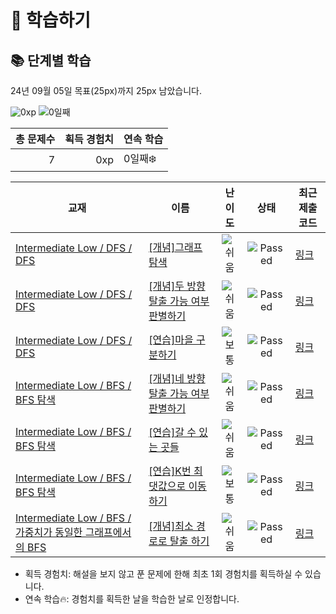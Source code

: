 # 📖 학습하기

## 📚 단계별 학습
24년 09월 05일 목표(25px)까지 25px 남았습니다.

![0xp](https://img.shields.io/badge/EXP-0xp-%235cb85c.svg?for-the-badge)
![0일째](https://img.shields.io/badge/연속학습-0일째-%23E34F26.svg?for-the-badge)

|총 문제수|획득 경험치|연속 학습|
|---:|---:|---|
7|0xp|0일째❄️|

|교재|이름|난이도|상태|최근 제출 코드|
|---|---|:---:|:---:|---|
|[Intermediate Low / DFS / DFS](https://www.codetree.ai/missions?missionId=2)|[[개념]그래프 탐색](https://www.codetree.ai/missions/2/problems/graph-traversal)|![쉬움][easy]|![Passed][passed]|[링크](https://github.com/donnykdh/codetree-TILs/blob/main/240905/%EA%B7%B8%EB%9E%98%ED%94%84%20%ED%83%90%EC%83%89/graph-traversal.cpp)|
|[Intermediate Low / DFS / DFS](https://www.codetree.ai/missions?missionId=2)|[[개념]두 방향 탈출 가능 여부 판별하기](https://www.codetree.ai/missions/2/problems/determine-escapableness-with-2-ways)|![쉬움][easy]|![Passed][passed]|[링크](https://github.com/donnykdh/codetree-TILs/blob/main/240905/%EB%91%90%20%EB%B0%A9%ED%96%A5%20%ED%83%88%EC%B6%9C%20%EA%B0%80%EB%8A%A5%20%EC%97%AC%EB%B6%80%20%ED%8C%90%EB%B3%84%ED%95%98%EA%B8%B0/determine-escapableness-with-2-ways.cpp)|
|[Intermediate Low / DFS / DFS](https://www.codetree.ai/missions?missionId=2)|[[연습]마을 구분하기](https://www.codetree.ai/missions/2/problems/seperate-village)|![보통][medium]|![Passed][passed]|[링크](https://github.com/donnykdh/codetree-TILs/blob/main/240905/%EB%A7%88%EC%9D%84%20%EA%B5%AC%EB%B6%84%ED%95%98%EA%B8%B0/seperate-village.cpp)|
|[Intermediate Low / BFS / BFS 탐색](https://www.codetree.ai/missions?missionId=2)|[[개념]네 방향 탈출 가능 여부 판별하기](https://www.codetree.ai/missions/2/problems/determine-escapableness-with-4-ways)|![쉬움][easy]|![Passed][passed]|[링크](https://github.com/donnykdh/codetree-TILs/blob/main/240905/%EB%84%A4%20%EB%B0%A9%ED%96%A5%20%ED%83%88%EC%B6%9C%20%EA%B0%80%EB%8A%A5%20%EC%97%AC%EB%B6%80%20%ED%8C%90%EB%B3%84%ED%95%98%EA%B8%B0/determine-escapableness-with-4-ways.cpp)|
|[Intermediate Low / BFS / BFS 탐색](https://www.codetree.ai/missions?missionId=2)|[[연습]갈 수 있는 곳들](https://www.codetree.ai/missions/2/problems/places-can-go)|![쉬움][easy]|![Passed][passed]|[링크](https://github.com/donnykdh/codetree-TILs/blob/main/240905/%EA%B0%88%20%EC%88%98%20%EC%9E%88%EB%8A%94%20%EA%B3%B3%EB%93%A4/places-can-go.cpp)|
|[Intermediate Low / BFS / BFS 탐색](https://www.codetree.ai/missions?missionId=2)|[[연습]K번 최댓값으로 이동하기](https://www.codetree.ai/missions/2/problems/move-to-max-k-times)|![보통][medium]|![Passed][passed]|[링크](https://github.com/donnykdh/codetree-TILs/blob/main/240905/K%EB%B2%88%20%EC%B5%9C%EB%8C%93%EA%B0%92%EC%9C%BC%EB%A1%9C%20%EC%9D%B4%EB%8F%99%ED%95%98%EA%B8%B0/move-to-max-k-times.cpp)|
|[Intermediate Low / BFS / 가중치가 동일한 그래프에서의 BFS](https://www.codetree.ai/missions?missionId=2)|[[개념]최소 경로로 탈출 하기](https://www.codetree.ai/missions/2/problems/escape-with-min-distance)|![쉬움][easy]|![Passed][passed]|[링크](https://github.com/donnykdh/codetree-TILs/blob/main/240905/%EC%B5%9C%EC%86%8C%20%EA%B2%BD%EB%A1%9C%EB%A1%9C%20%ED%83%88%EC%B6%9C%20%ED%95%98%EA%B8%B0/escape-with-min-distance.cpp)|


* 획득 경험치: 해설을 보지 않고 푼 문제에 한해 최초 1회 경험치를 획득하실 수 있습니다.
* 연속 학습🔥: 경험치를 획득한 날을 학습한 날로 인정합니다.










[b5]: https://img.shields.io/badge/Bronze_5-%235D3E31.svg
[b4]: https://img.shields.io/badge/Bronze_4-%235D3E31.svg
[b3]: https://img.shields.io/badge/Bronze_3-%235D3E31.svg
[b2]: https://img.shields.io/badge/Bronze_2-%235D3E31.svg
[b1]: https://img.shields.io/badge/Bronze_1-%235D3E31.svg
[s5]: https://img.shields.io/badge/Silver_5-%23394960.svg
[s4]: https://img.shields.io/badge/Silver_4-%23394960.svg
[s3]: https://img.shields.io/badge/Silver_3-%23394960.svg
[s2]: https://img.shields.io/badge/Silver_2-%23394960.svg
[s1]: https://img.shields.io/badge/Silver_1-%23394960.svg
[g5]: https://img.shields.io/badge/Gold_5-%23FFC433.svg
[g4]: https://img.shields.io/badge/Gold_4-%23FFC433.svg
[g3]: https://img.shields.io/badge/Gold_3-%23FFC433.svg
[g2]: https://img.shields.io/badge/Gold_2-%23FFC433.svg
[g1]: https://img.shields.io/badge/Gold_1-%23FFC433.svg
[p5]: https://img.shields.io/badge/Platinum_5-%2376DDD8.svg
[p4]: https://img.shields.io/badge/Platinum_4-%2376DDD8.svg
[p3]: https://img.shields.io/badge/Platinum_3-%2376DDD8.svg
[p2]: https://img.shields.io/badge/Platinum_2-%2376DDD8.svg
[p1]: https://img.shields.io/badge/Platinum_1-%2376DDD8.svg
[passed]: https://img.shields.io/badge/Passed-%23009D27.svg
[failed]: https://img.shields.io/badge/Failed-%23D24D57.svg
[easy]: https://img.shields.io/badge/쉬움-%235cb85c.svg?for-the-badge
[medium]: https://img.shields.io/badge/보통-%23FFC433.svg?for-the-badge
[hard]: https://img.shields.io/badge/어려움-%23D24D57.svg?for-the-badge